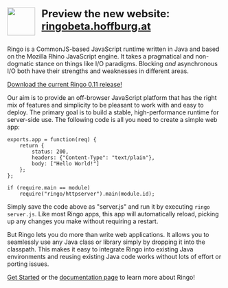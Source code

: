 <div style="font-size: 1.5rem; margin: 20px 0 30px 0;">
<img src="http://ringobeta.hoffburg.at/static/ringo-mascot.svg" alt="" title="" style="float: left; display: block; margin-right: 15px;" width="65">
<strong>Preview the new website:<br><a href="http://ringobeta.hoffburg.at/" rel="nofollow">ringobeta.hoffburg.at</a></strong>
</div>

Ringo is a CommonJS-based JavaScript runtime written in Java and based on the Mozilla Rhino
JavaScript engine. It takes a pragmatical and non-dogmatic stance on things like I/O paradigms.
Blocking *and* asynchronous I/O both have their strengths and weaknesses in different areas.

[Download the current Ringo 0.11 release!](/download)


Our aim is to provide an off-browser JavaScript platform that has the right mix of features
and simplicity to be pleasant to work with and easy to deploy. The primary goal is to build
a stable, high-performance runtime for server-side use. The following code is all you need to
create a simple web app:

    exports.app = function(req) {
        return {
            status: 200,
            headers: {"Content-Type": "text/plain"},
            body: ["Hello World!"]
        };
    };

    if (require.main == module)
        require("ringo/httpserver").main(module.id);

Simply save the code above as "server.js" and run it by executing `ringo server.js`.
Like most Ringo apps, this app will automatically reload, picking up any changes you make
without requiring a restart.

But Ringo lets you do more than write web applications. It allows you to
seamlessly use any Java class or library simply by dropping it into the classpath.
This makes it easy to integrate Ringo into existing Java environments and reusing existing
Java code works without lots of effort or porting issues.

[Get Started](/get_started) or the [documentation page](/documentation) to learn
more about Ringo!
